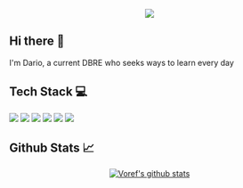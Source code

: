 <p align="center">
  <img src="https://capsule-render.vercel.app/api?type=waving&height=100&color=0:A6ACCD,25:9CA7E4,50:B388EB,75:D3A7FF,100:C5A3FF" />
</p>

## Hi there 👋
<p>I'm Dario, a current DBRE who seeks ways to learn every day</p>

## Tech Stack 💻
<p>
  <img src="https://img.shields.io/badge/cassandra-%231287B1.svg?style=flat&logo=apache-cassandra&logoColor=white" />
  <img src="https://img.shields.io/badge/postgres-%23316192.svg?style=flat&logo=postgresql&logoColor=white" />
  <img src="https://img.shields.io/badge/ansible-%231A1918.svg?style=flat&logo=ansible&logoColor=white" />
  <img src="https://img.shields.io/badge/python-3670A0?style=flat&logo=python&logoColor=ffdd54" />
  <img src="https://img.shields.io/badge/grafana-%23F46800.svg?style=flat&logo=grafana&logoColor=white" />
  <img src="https://img.shields.io/badge/jira-%230A0FFF.svg?style=flat&logo=jira&logoColor=white" />
</p>

## Github Stats 📈
<p align="center">
  <a href="https://github.com/anuraghazra/github-readme-stats">
    <img src="https://github-readme-stats.vercel.app/api?username=voref&show_icons=true&theme=material-palenight" alt="Voref's github stats"/>
  </a>
</p>
